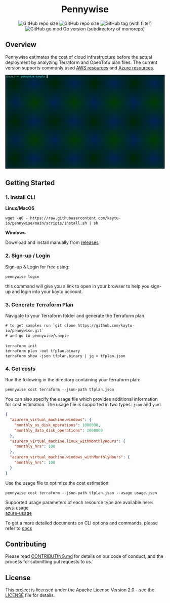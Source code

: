 <h1 align="center"> Pennywise </h1>

<p align="center">
    <img alt="GitHub repo size" src="https://img.shields.io/badge/License-Apache%202.0-blue?logo=github&style=for-the-badge&logo">
    <img alt="GitHub repo size" src="https://img.shields.io/github/repo-size/kaytu-io/pennywise?logo=github&style=for-the-badge">
    <img alt="GitHub tag (with filter)" src="https://img.shields.io/github/v/tag/kaytu-io/pennywise?style=for-the-badge&logo=git">
    <img alt="GitHub go.mod Go version (subdirectory of monorepo)" src="https://img.shields.io/github/go-mod/go-version/kaytu-io/pennywise?style=for-the-badge&logo=go">
</p>

## Overview
Pennywise estimates the cost of cloud infrastructure before the actual deployment by analyzing Terraform and OpenTofu plan files. The current version supports commonly used [AWS resources](https://github.com/kaytu-io/pennywise/blob/main/docs/aws-support.md) and [Azure resources](https://github.com/kaytu-io/pennywise/blob/main/docs/azure-support.md).

![Cost Gif](.github/assets/cost_gif.gif)
## Getting Started

### 1. Install CLI

**Linux/MacOS**
```shell
wget -qO - https://raw.githubusercontent.com/kaytu-io/pennywise/main/scripts/install.sh | sh
```

**Windows**

Download and install manually from [releases](https://github.com/kaytu-io/pennywise/releases) 

### 2. Sign-up / Login

Sign-up & Login for free using:

```shell
pennywise login
``` 

this command will give you a link to open in your browser to help you sign-up and login into your kaytu account.

### 3. Generate Terraform Plan

Navigate to your Terraform folder and generate the Terraform plan.

```shell
# to get samples run `git clone https://github.com/kaytu-io/pennywise.git`
# and go to pennywise/sample

terraform init
terraform plan -out tfplan.binary
terraform show -json tfplan.binary | jq > tfplan.json
```

### 4. Get costs

Run the following in the directory containing your terraform plan:

```shell
pennywise cost terraform --json-path tfplan.json
```

You can also specify the usage file which provides additional information for cost estimation.
The usage file is supported in two types: `json` and `yaml`

````json
{
  "azurerm_virtual_machine.windows": {
    "monthly_os_disk_operations": 1000000,
    "monthly_data_disk_operations": 2000000
  },
  "azurerm_virtual_machine.linux_withMonthlyHours": {
    "monthly_hrs": 100
  },
  "azurerm_virtual_machine.windows_withMonthlyHours": {
    "monthly_hrs": 100
  }
}
````

Use the usage file to optimize the cost estimation:

```shell
pennywise cost terraform --json-path tfplan.json --usage usage.json
```

Supported usage parameters of each resource type are available here:\
[aws-usage](./docs/aws-usage-parameters.md)\
[azure-usage](./docs/azure-usage-parameters.md)

To get a more detailed documents on CLI options and commands, please refer to [docs](./docs/pennywise.md)

## Contributing
Please read [CONTRIBUTING.md](CONTRIBUTING.md) for details on our code of conduct, and the process for submitting pul requests to us.

## License
This project is licensed under the Apache License Version 2.0 - see the [LICENSE](LICENSE) file for details.
